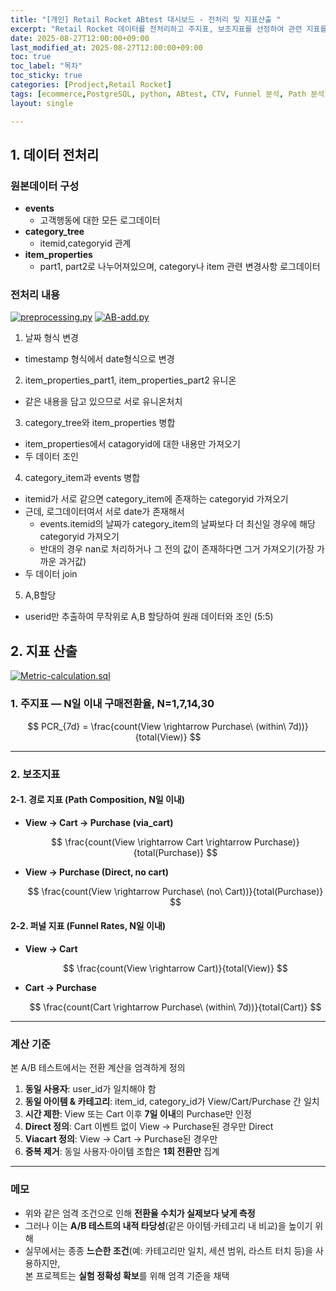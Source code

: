 ```yaml
---
title: "[개인] Retail Rocket ABtest 대시보드 - 전처리 및 지표산출 "
excerpt: "Retail Rocket 데이터를 전처리하고 주지표, 보조지표를 선정하여 관련 지표를 산출하자"
date: 2025-08-27T12:00:00+09:00
last_modified_at: 2025-08-27T12:00:00+09:00
toc: true
toc_label: "목차"
toc_sticky: true
categories: [Prodject,Retail Rocket]
tags: [ecommerce,PostgreSQL, python, ABtest, CTV, Funnel 분석, Path 분석]
layout: single

---
```

<script type="text/javascript" async
  src="https://cdn.jsdelivr.net/npm/mathjax@3/es5/tex-mml-chtml.js">
</script>

## 1. 데이터 전처리
### 원본데이터 구성
- **events**
  - 고객행동에 대한 모든 로그데이터
- **category_tree**
  - itemid,categoryid 관계
- **item_properties**
  - part1, part2로 나누어져있으며, category나 item 관련 변경사항 로그데이터

### 전처리 내용
[![preprocessing.py](https://img.shields.io/badge/code-preprocessing.py-blue?logo=github)](https://github.com/Whitenut200/Retail-Rocket-ecommerce-ABtest/blob/main/code/preprocessing.py)
[![AB-add.py](https://img.shields.io/badge/code-AB--add.py-blue?logo=github)](https://github.com/Whitenut200/Retail-Rocket-ecommerce-ABtest/blob/main/code/AB-add.py)

1. 날짜 형식 변경
  - timestamp 형식에서 date형식으로 변경
2. item_properties_part1, item_properties_part2 유니온
  - 같은 내용을 담고 있으므로 서로 유니온처치
3. category_tree와 item_properties 병합
  - item_properties에서 catagoryid에 대한 내용만 가져오기
  - 두 데이터 조인
4. category_item과 events 병합
  - itemid가 서로 같으면 category_item에 존재하는 categoryid 가져오기
  - 근데, 로그데이터여서 서로 date가 존재해서
    - events.itemid의 날짜가 category_item의 날짜보다 더 최신일 경우에 해당 categoryid 가져오기
    - 반대의 경우 nan로 처리하거나 그 전의 값이 존재하다면 그거 가져오기(가장 가까운 과거값)
  - 두 데이터 join
5. A,B할당
  - userid만 추출하여 무작위로 A,B 할당하여 원래 데이터와 조인 (5:5)

## 2. 지표 산출
[![Metric-calculation.sql](https://img.shields.io/badge/code-Metric--calculation.sql-blue?logo=github)](https://github.com/Whitenut200/Retail-Rocket-ecommerce-ABtest/blob/main/code/Metric-calculation.sql)

### 1. 주지표 — N일 이내 구매전환율, N=1,7,14,30
$$
PCR_{7d} = \frac{count(View \rightarrow Purchase\ (within\ 7d))}{total(View)}
$$

---

### 2. 보조지표
#### 2-1. 경로 지표 (Path Composition, N일 이내)

- **View → Cart → Purchase (via_cart)**  

  $$
  \frac{count(View \rightarrow Cart \rightarrow Purchase)}{total(Purchase)}
  $$

- **View → Purchase (Direct, no cart)**  

  $$
  \frac{count(View \rightarrow Purchase\ (no\ Cart))}{total(Purchase)}
  $$

#### 2-2. 퍼널 지표 (Funnel Rates, N일 이내)

- **View → Cart**  

  $$
  \frac{count(View \rightarrow Cart)}{total(View)}
  $$

- **Cart → Purchase**  

  $$
  \frac{count(Cart \rightarrow Purchase\ (within\ 7d))}{total(Cart)}
  $$

---

### 계산 기준

본 A/B 테스트에서는 전환 계산을 엄격하게 정의

1. **동일 사용자**: user_id가 일치해야 함  
2. **동일 아이템 & 카테고리**: item_id, category_id가 View/Cart/Purchase 간 일치  
3. **시간 제한**: View 또는 Cart 이후 **7일 이내**의 Purchase만 인정  
4. **Direct 정의**: Cart 이벤트 없이 View → Purchase된 경우만 Direct  
5. **Viacart 정의**: View -> Cart -> Purchase된 경우만 
6. **중복 제거**: 동일 사용자·아이템 조합은 **1회 전환만** 집계  

---

### 메모

- 위와 같은 엄격 조건으로 인해 **전환율 수치가 실제보다 낮게 측정**
- 그러나 이는 **A/B 테스트의 내적 타당성**(같은 아이템·카테고리 내 비교)을 높이기 위해 
- 실무에서는 종종 **느슨한 조건**(예: 카테고리만 일치, 세션 범위, 라스트 터치 등)을 사용하지만,  
  본 프로젝트는 **실험 정확성 확보**를 위해 엄격 기준을 채택 
